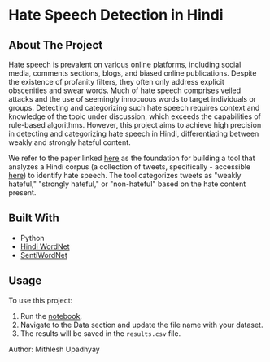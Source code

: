 # Hate Speech Detection in Hindi

## About The Project

Hate speech is prevalent on various online platforms, including social media, comments sections, blogs, and biased online publications. Despite the existence of profanity filters, they often only address explicit obscenities and swear words. Much of hate speech comprises veiled attacks and the use of seemingly innocuous words to target individuals or groups. Detecting and categorizing such hate speech requires context and knowledge of the topic under discussion, which exceeds the capabilities of rule-based algorithms. However, this project aims to achieve high precision in detecting and categorizing hate speech in Hindi, differentiating between weakly and strongly hateful content.

We refer to the paper linked [here](https://gvpress.com/journals/IJMUE/vol10_no4/21.pdf) as the foundation for building a tool that analyzes a Hindi corpus (a collection of tweets, specifically - accessible [here](https://github.com/mohit19014/Hindi-Hostility-Detection-CONSTRAINT-2021/blob/main/Dataset/valid.csv)) to identify hate speech. The tool categorizes tweets as "weakly hateful," "strongly hateful," or "non-hateful" based on the hate content present.

## Built With

* Python
* [Hindi WordNet](https://www.cfilt.iitb.ac.in/wordnet/webhwn/wn.php?nomorph=true&hwd=%E0%A4%AE%E0%A4%BE%E0%A4%B0)
* [SentiWordNet](https://amitavadas.com/sentiwordnet.php)

## Usage

To use this project:

1. Run the [notebook](https://github.com/mithleshupadhyay/Hindi-Hate-Speech-Detection/blob/master/Hate_Speech_Detection.ipynb).
2. Navigate to the Data section and update the file name with your dataset.
3. The results will be saved in the `results.csv` file.


Author: Mithlesh Upadhyay
